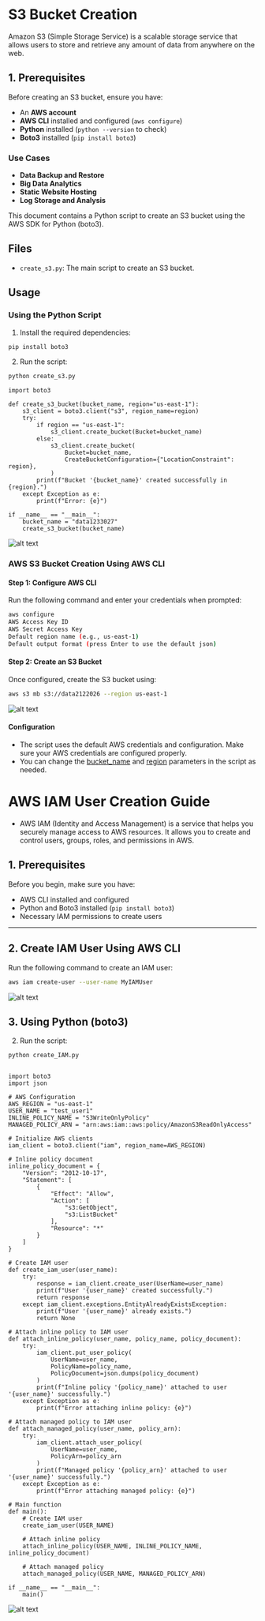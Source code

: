 # S3 Bucket Creation 

Amazon S3 (Simple Storage Service) is a scalable storage service that allows users to store and retrieve any amount of data from anywhere on the web.

## 1. Prerequisites  
Before creating an S3 bucket, ensure you have:  
- An **AWS account**  
- **AWS CLI** installed and configured (`aws configure`)  
- **Python** installed (`python --version` to check)  
- **Boto3** installed (`pip install boto3`)  


### Use Cases
- **Data Backup and Restore**
- **Big Data Analytics**
- **Static Website Hosting**
- **Log Storage and Analysis**

This document contains a Python script to create an S3 bucket using the AWS SDK for Python (boto3).

## Files

- `create_s3.py`: The main script to create an S3 bucket.

## Usage

### Using the Python Script

1. Install the required dependencies:
```sh
pip install boto3
```

2. Run the script:
```sh
python create_s3.py
```
```
import boto3

def create_s3_bucket(bucket_name, region="us-east-1"):
    s3_client = boto3.client("s3", region_name=region)
    try:
        if region == "us-east-1":
            s3_client.create_bucket(Bucket=bucket_name)
        else:
            s3_client.create_bucket(
                Bucket=bucket_name,
                CreateBucketConfiguration={"LocationConstraint": region},
            )
        print(f"Bucket '{bucket_name}' created successfully in {region}.")
    except Exception as e:
        print(f"Error: {e}")

if __name__ == "__main__":
    bucket_name = "data1233027"
    create_s3_bucket(bucket_name)
 ```
![alt text](image.png)

### AWS S3 Bucket Creation Using AWS CLI
#### Step 1: Configure AWS CLI ####

 Run the following command and enter your credentials when prompted:

```sh
aws configure
AWS Access Key ID
AWS Secret Access Key
Default region name (e.g., us-east-1)
Default output format (press Enter to use the default json)
```

#### Step 2: Create an S3 Bucket ####
Once configured, create the S3 bucket using:

```sh
aws s3 mb s3://data2122026 --region us-east-1
```

![alt text](image.png)

#### Configuration

- The script uses the default AWS credentials and configuration. Make sure your AWS credentials are configured properly.
- You can change the [bucket_name](http://_vscodecontentref_/2) and [region](http://_vscodecontentref_/3) parameters in the script as needed.


# AWS IAM User Creation Guide  
- AWS IAM (Identity and Access Management) is a service that helps you securely manage access to AWS resources. It allows you to create and control users, groups, roles, and permissions in AWS.

## 1. Prerequisites  
Before you begin, make sure you have:  
- AWS CLI installed and configured  
- Python and Boto3 installed (`pip install boto3`)  
- Necessary IAM permissions to create users  

---

## 2. Create IAM User Using AWS CLI  
Run the following command to create an IAM user:  

```sh
aws iam create-user --user-name MyIAMUser
```

![alt text](image-2.png)

## 3. Using Python (boto3)  

2. Run the script:
```sh
python create_IAM.py
```
```

import boto3
import json

# AWS Configuration
AWS_REGION = "us-east-1"
USER_NAME = "test_user1"
INLINE_POLICY_NAME = "S3WriteOnlyPolicy"
MANAGED_POLICY_ARN = "arn:aws:iam::aws:policy/AmazonS3ReadOnlyAccess"

# Initialize AWS clients
iam_client = boto3.client("iam", region_name=AWS_REGION)

# Inline policy document
inline_policy_document = {
    "Version": "2012-10-17",
    "Statement": [
        {
            "Effect": "Allow",
            "Action": [
                "s3:GetObject",
                "s3:ListBucket"
            ],
            "Resource": "*"
        }
    ]
}

# Create IAM user
def create_iam_user(user_name):
    try:
        response = iam_client.create_user(UserName=user_name)
        print(f"User '{user_name}' created successfully.")
        return response
    except iam_client.exceptions.EntityAlreadyExistsException:
        print(f"User '{user_name}' already exists.")
        return None

# Attach inline policy to IAM user
def attach_inline_policy(user_name, policy_name, policy_document):
    try:
        iam_client.put_user_policy(
            UserName=user_name,
            PolicyName=policy_name,
            PolicyDocument=json.dumps(policy_document)
        )
        print(f"Inline policy '{policy_name}' attached to user '{user_name}' successfully.")
    except Exception as e:
        print(f"Error attaching inline policy: {e}")

# Attach managed policy to IAM user
def attach_managed_policy(user_name, policy_arn):
    try:
        iam_client.attach_user_policy(
            UserName=user_name,
            PolicyArn=policy_arn
        )
        print(f"Managed policy '{policy_arn}' attached to user '{user_name}' successfully.")
    except Exception as e:
        print(f"Error attaching managed policy: {e}")

# Main function
def main():
    # Create IAM user
    create_iam_user(USER_NAME)

    # Attach inline policy
    attach_inline_policy(USER_NAME, INLINE_POLICY_NAME, inline_policy_document)

    # Attach managed policy
    attach_managed_policy(USER_NAME, MANAGED_POLICY_ARN)

if __name__ == "__main__":
    main()

```  
![alt text](image-3.png)